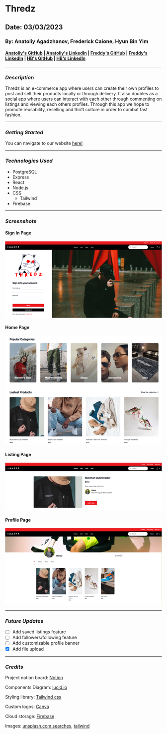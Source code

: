 # **Thredz**
## **Date**: 03/03/2023
### **By**: Anatoliy Agadzhanov, Frederick Caione, Hyun Bin Yim
#### [Anatoliy's GitHub](https://github.com/yesanatoliy) | [Anatoliy's LinkedIn](https://www.linkedin.com/in/anatoliy-agadzhanov-5a2a54173/) | [Freddy's GitHub](https://github.com/fcaione) | [Freddy's LinkedIn](https://www.linkedin.com/in/frederickcaione) | [HB's GitHub](https://github.com/hby77) | [HB's LinkedIn](https://www.linkedin.com/in/hyunbinyim/)
***
### ***Description***
Thredz is an e-commerce app where users can create their own profiles to post and sell their products locally or through delivery. It also doubles as a social app where users can interact with each other through commenting on listings and viewing each others profiles. Through this app we hope to promote reusability, reselling and thrift culture in order to combat fast fashion.
***
### ***Getting Started***
You can navigate to our website [here!](https://thredz.netlify.app/)

***
### ***Technologies Used***
* PostgreSQL
* Express
* React
* Node.js
* CSS
    * Tailwind
* Firebase


***
### ***Screenshots***

#### **Sign In Page**
![Sign in page](./src/images/SignIn.png)
#### **Home Page**
![Home page](./src/images/HomeSc.png)
#### **Listing Page**
![Listing page](./src/images/Listing_details.png)
#### **Profile Page**
![Profile page](./src/images/Profile_page.png)
***
### ***Future Updates***
- [ ] Add saved listings feature
- [ ] Add followers/following feature
- [ ] Add customizable profile banner
- [x] Add file upload

***
### ***Credits***

Project notion board: [Notion](https://en.wikipedia.org/wiki/File:Good_Food_Display_-_NCI_Visuals_Online.jpg)

Components Diagram: [lucid.io](https://lucid.app/lucidchart/b98f06ca-4fc9-43a8-b0b2-fe184611df5b/edit?viewport_loc=-193%2C-91%2C2328%2C1119%2C0_0&invitationId=inv_87f1b4c8-aa5b-4746-9488-350373655d06)

Styling library: [Tailwind css](https://tailwindcss.com/)

Custom logos: [Canva](canva.com)

Cloud storage: [Firebase](firebase.google.com)

Images: [unsplash.com searches](unsplash.com), [tailwind](https://tailwindcss.com)